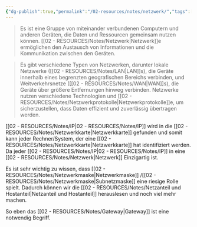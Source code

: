```yaml
---
{"dg-publish":true,"permalink":"/02-resources/notes/netzwerk/","tags":["netzwerk"],"updated":"2025-03-15T22:09:38.000+01:00"}
---
```


>Es ist eine Gruppe von miteinander verbundenen Computern und anderen Geräten, die Daten und Ressourcen gemeinsam nutzen können. 
>[[02 - RESOURCES/Notes/Netzwerk\|Netzwerk]]e ermöglichen den Austausch von Informationen und die Kommunikation zwischen den Geräten. 

>Es gibt verschiedene Typen von Netzwerken, darunter lokale Netzwerke ([[02 - RESOURCES/Notes/LAN\|LAN]]s), die Geräte innerhalb eines begrenzten geografischen Bereichs verbinden, und Weitverkehrsnetze ([[02 - RESOURCES/Notes/WAN\|WAN]]s), die Geräte über größere Entfernungen hinweg verbinden.
>Netzwerke nutzen verschiedene Technologien und [[02 - RESOURCES/Notes/Netzwerkprotokolle\|Netzwerkprotokolle]]e, um sicherzustellen, dass Daten effizient und zuverlässig übertragen werden.

[[02 - RESOURCES/Notes/IP\|02 - RESOURCES/Notes/IP]] wird in die [[02 - RESOURCES/Notes/Netzwerkkarte\|Netzwerkkarte]] gefunden  und somit kann jeder Rechner/System, der eine [[02 - RESOURCES/Notes/Netzwerkkarte\|Netzwerkkarte]]  hat identifiziert werden. Da jeder [[02 - RESOURCES/Notes/IP\|02 - RESOURCES/Notes/IP]] in eine [[02 - RESOURCES/Notes/Netzwerk\|Netzwerk]] Einzigartig ist.

Es ist sehr wichtig zu wissen, dass [[02 - RESOURCES/Notes/Netzwerkmaske\|Netzwerkmaske]] /[[02 - RESOURCES/Notes/Netzwerkmaske\|Subnetzmaske]] eine riesige Rolle spielt. Dadurch können wir die [[02 - RESOURCES/Notes/Netzanteil und Hostanteil\|Netzanteil und Hostanteil]] herauslesen und noch viel mehr machen.

So eben das [[02 - RESOURCES/Notes/Gateway\|Gateway]] ist eine notwendig Begriff.